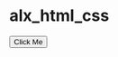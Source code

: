 # alx_html_css

<!DOCTYPE html>
<html lang="en">
<head>
    <meta charset="UTF-8">
    <meta name="viewport" content="width=device-width, initial-scale=1.0">
    <title>Headphones</title>
  <style>
    a:hover,
    a:active {
      color: #FF6565;
    }

.my-button {
  opacity: 1;
  transition: opacity 0.2s ease-in-out; 
}

.my-button:hover,
.my-button:active {
  opacity: 0.9;
}

.container {
      width: 100%;
      max-width: 1000px;
      margin: 0 auto;
      padding: 0 1rem; 
    }
     @media (max-width: 480px) {
    .container {
      padding: 0 0.5rem;
    }
  </style>
</head>
<body>
    <button class="my-button">Click Me</button>
</body>
</html>

